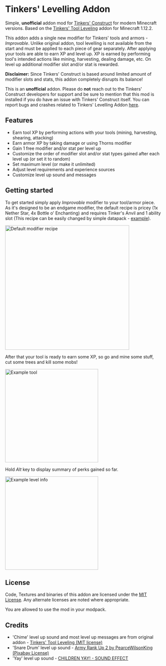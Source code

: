 # Tinkers' Levelling Addon

Simple, **unofficial** addon mod for [Tinkers' Construct](https://www.curseforge.com/minecraft/mc-mods/tinkers-construct) for modern Minecraft versions. Based on the [Tinkers' Tool Leveling](https://www.curseforge.com/minecraft/mc-mods/tinkers-tool-leveling) addon for Minecraft 1.12.2.

This addon adds a single new modifier for Tinkers' tools and armors - _Improvable_. Unlike original addon, tool levelling is not available from the start and must be applied to each piece of gear separately. After applying your tools are able to earn XP and level up. XP is earned by performing tool's intended actions like mining, harvesting, dealing damage, etc. On level up additional modifier slot and/or stat is rewarded.

**Disclaimer:** Since Tinkers' Construct is based around limited amount of modifier slots and stats, this addon completely disrupts its balance!

This is an **unofficial** addon. Please do **not** reach out to the Tinkers' Construct developers for support and be sure to mention that this mod is installed if you do have an issue with Tinkers' Construct itself. You can report bugs and crashes related to Tinkers' Levelling Addon [here](https://github.com/Pyre540/tinkers-levelling-addon/issues).

## Features

- Earn tool XP by performing actions with your tools (mining, harvesting, shearing, attacking)
- Earn armor XP by taking damage or using Thorns modifier
- Gain 1 free modifier and/or stat per level up
- Customize the order of modifier slot and/or stat types gained after each level up (or set it to random)
- Set maximum level (or make it unlimited)
- Adjust level requirements and experience sources
- Customize level up sound and messages

## Getting started

To get started simply apply _Improvable_ modifier to your tool/armor piece. As it's designed to be an endgame modifier, the default recipe is pricey (1x Nether Star, 4x Bottle o' Enchanting) and requires Tinker's Anvil and 1 ability slot (This recipe can be easily changed by simple datapack - [example](https://github.com/Pyre540/tinkers-levelling-addon/tree/1.18/examples/datapacks/override_improvable_recipe_1.18.2)).

<img src="https://raw.githubusercontent.com/Pyre540/tinkers-levelling-addon/1.18/examples/image/default-modifier-recipe.png" alt="Default modifier recipe" width="400px"/>

After that your tool is ready to earn some XP, so go and mine some stuff, cut some trees and kill some mobs!

<img src="https://raw.githubusercontent.com/Pyre540/tinkers-levelling-addon/1.18/examples/image/example-tool.png" alt="Example tool" height="300px"/>

Hold _Alt_ key to display summary of perks gained so far.

<img src="https://raw.githubusercontent.com/Pyre540/tinkers-levelling-addon/1.18/examples/image/example-level-info.png" alt="Example level info" height="300px"/>


## License

Code, Textures and binaries of this addon are licensed under the [MIT License](https://tldrlegal.com/license/mit-license). Any alternate licenses are noted where appropriate.

You are allowed to use the mod in your modpack.

## Credits

- 'Chime' level up sound and most level up messages are from original addon - [Tinkers' Tool Leveling (MIT license)](https://github.com/SlimeKnights/TinkersToolLeveling)
- 'Snare Drum' level up sound - [Army Rank Up 2 by PearceWilsonKing](https://pixabay.com/sound-effects/army-rank-up-2-84543/) [(Pixabay License)](https://pixabay.com/service/terms/#license)
- 'Yay' level up sound - [CHILDREN YAY! - SOUND EFFECT](https://www.soundboard.com/sb/sound/1041462)